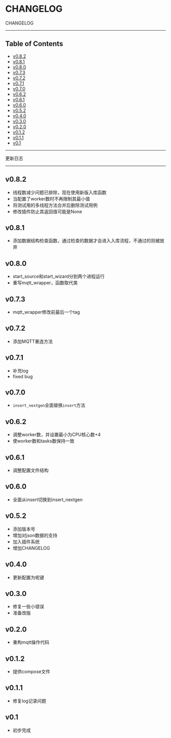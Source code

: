 # CHANGELOG

CHANGELOG

---

## Table of Contents

<!-- vim-markdown-toc GFM -->

* [v0.8.2](#v082)
* [v0.8.1](#v081)
* [v0.8.0](#v080)
* [v0.7.3](#v073)
* [v0.7.2](#v072)
* [v0.7.1](#v071)
* [v0.7.0](#v070)
* [v0.6.2](#v062)
* [v0.6.1](#v061)
* [v0.6.0](#v060)
* [v0.5.2](#v052)
* [v0.4.0](#v040)
* [v0.3.0](#v030)
* [v0.2.0](#v020)
* [v0.1.2](#v012)
* [v0.1.1](#v011)
* [v0.1](#v01)

<!-- vim-markdown-toc -->

---

更新日志

---

## v0.8.2

- 线程数减少问题已排除，现在使用新版入库函数
- 当配置了worker数时不再限制其最小值
- 将测试用的多线程方法合并后删除测试用例
- 修改插件防止其返回值可能是None

## v0.8.1

- 添加数据结构检查函数，通过检查的数据才会进入入库流程，不通过的则被放弃

## v0.8.0

- start_source和start_wizard分到两个进程运行
- 重写mqtt_wrapper，函数取代类

## v0.7.3

- mqtt_wrapper修改前最后一个tag

## v0.7.2

- 添加MQTT重连方法

## v0.7.1

- 补充log
- fixed bug

## v0.7.0

- `insert_nextgen`全面替换`insert`方法

## v0.6.2

- 调整worker数，并设置最小为CPU核心数+4
- 使worker数和tasks数保持一致

## v0.6.1

- 调整配置文件结构

## v0.6.0

- 全面从insert切换到insert_nextgen

## v0.5.2

- 添加版本号
- 增加对json数据的支持
- 加入插件系统
- 增加CHANGELOG

## v0.4.0

- 更新配置为呢键

## v0.3.0

- 修复一些小错误
- 准备改版

## v0.2.0

- 重构mqtt操作代码

## v0.1.2

- 提供compose文件

## v0.1.1

- 修复log记录问题

## v0.1

- 初步完成

